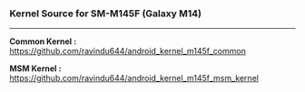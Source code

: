 <h3>Kernel Source for SM-M145F (Galaxy M14)</h3>

---
**Common Kernel :** https://github.com/ravindu644/android_kernel_m145f_common

**MSM Kernel :** https://github.com/ravindu644/android_kernel_m145f_msm_kernel
